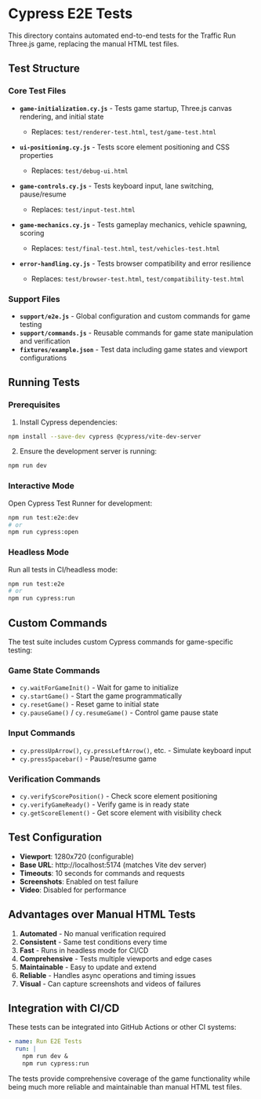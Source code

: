 # Cypress E2E Tests

This directory contains automated end-to-end tests for the Traffic Run Three.js game, replacing the manual HTML test files.

## Test Structure

### Core Test Files

- **`game-initialization.cy.js`** - Tests game startup, Three.js canvas rendering, and initial state
  - Replaces: `test/renderer-test.html`, `test/game-test.html`

- **`ui-positioning.cy.js`** - Tests score element positioning and CSS properties
  - Replaces: `test/debug-ui.html`

- **`game-controls.cy.js`** - Tests keyboard input, lane switching, pause/resume
  - Replaces: `test/input-test.html`

- **`game-mechanics.cy.js`** - Tests gameplay mechanics, vehicle spawning, scoring
  - Replaces: `test/final-test.html`, `test/vehicles-test.html`

- **`error-handling.cy.js`** - Tests browser compatibility and error resilience
  - Replaces: `test/browser-test.html`, `test/compatibility-test.html`

### Support Files

- **`support/e2e.js`** - Global configuration and custom commands for game testing
- **`support/commands.js`** - Reusable commands for game state manipulation and verification
- **`fixtures/example.json`** - Test data including game states and viewport configurations

## Running Tests

### Prerequisites

1. Install Cypress dependencies:
```bash
npm install --save-dev cypress @cypress/vite-dev-server
```

2. Ensure the development server is running:
```bash
npm run dev
```

### Interactive Mode

Open Cypress Test Runner for development:
```bash
npm run test:e2e:dev
# or
npm run cypress:open
```

### Headless Mode

Run all tests in CI/headless mode:
```bash
npm run test:e2e
# or
npm run cypress:run
```

## Custom Commands

The test suite includes custom Cypress commands for game-specific testing:

### Game State Commands
- `cy.waitForGameInit()` - Wait for game to initialize
- `cy.startGame()` - Start the game programmatically
- `cy.resetGame()` - Reset game to initial state
- `cy.pauseGame()` / `cy.resumeGame()` - Control game pause state

### Input Commands
- `cy.pressUpArrow()`, `cy.pressLeftArrow()`, etc. - Simulate keyboard input
- `cy.pressSpacebar()` - Pause/resume game

### Verification Commands
- `cy.verifyScorePosition()` - Check score element positioning
- `cy.verifyGameReady()` - Verify game is in ready state
- `cy.getScoreElement()` - Get score element with visibility check

## Test Configuration

- **Viewport**: 1280x720 (configurable)
- **Base URL**: http://localhost:5174 (matches Vite dev server)
- **Timeouts**: 10 seconds for commands and requests
- **Screenshots**: Enabled on test failure
- **Video**: Disabled for performance

## Advantages over Manual HTML Tests

1. **Automated** - No manual verification required
2. **Consistent** - Same test conditions every time
3. **Fast** - Runs in headless mode for CI/CD
4. **Comprehensive** - Tests multiple viewports and edge cases
5. **Maintainable** - Easy to update and extend
6. **Reliable** - Handles async operations and timing issues
7. **Visual** - Can capture screenshots and videos of failures

## Integration with CI/CD

These tests can be integrated into GitHub Actions or other CI systems:

```yaml
- name: Run E2E Tests
  run: |
    npm run dev &
    npm run cypress:run
```

The tests provide comprehensive coverage of the game functionality while being much more reliable and maintainable than manual HTML test files.